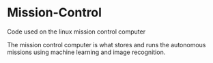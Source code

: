 # Mission-Control
Code used on the linux mission control computer

The mission control computer is what stores and runs the autonomous missions using machine learning and image recognition.
